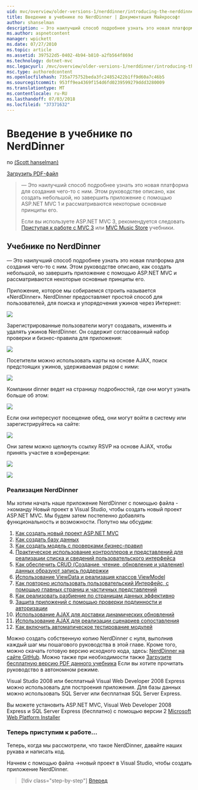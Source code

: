 ```yaml
---
uid: mvc/overview/older-versions-1/nerddinner/introducing-the-nerddinner-tutorial
title: Введение в учебнике по NerdDinner | Документация Майкрософт
author: shanselman
description: — Это наилучший способ подробнее узнать это новая платформа для создания чего-то с ним. В этом учебнике описывается создание небольшой, но законченного приложения с помощью ASP.NE...
ms.author: aspnetcontent
manager: wpickett
ms.date: 07/27/2010
ms.topic: article
ms.assetid: 397522d5-0402-4b94-b810-a2fb564f869d
ms.technology: dotnet-mvc
msc.legacyurl: /mvc/overview/older-versions-1/nerddinner/introducing-the-nerddinner-tutorial
msc.type: authoredcontent
ms.openlocfilehash: 735a775752beda3fc24852422b1ff9d60a7c46b5
ms.sourcegitcommit: 953ff9ea4369f154d6fd0239599279ddd3280009
ms.translationtype: MT
ms.contentlocale: ru-RU
ms.lasthandoff: 07/03/2018
ms.locfileid: "37371632"
---
```

<a name="introducing-the-nerddinner-tutorial"></a>Введение в учебнике по NerdDinner
====================
по [(Scott hanselman)](https://github.com/shanselman)

[Загрузить PDF-файл](http://aspnetmvcbook.s3.amazonaws.com/aspnetmvc-nerdinner_v1.pdf)

> — Это наилучший способ подробнее узнать это новая платформа для создания чего-то с ним. Этом руководстве описано, как создать небольшой, но завершить приложение с помощью ASP.NET MVC 1 и рассматриваются некоторые основные принципы его.
> 
> Если вы используете ASP.NET MVC 3, рекомендуется следовать [Приступая к работе с MVC 3](../../older-versions/getting-started-with-aspnet-mvc3/cs/intro-to-aspnet-mvc-3.md) или [MVC Music Store](../../older-versions/mvc-music-store/mvc-music-store-part-1.md) учебники.


## <a name="nerddinner-tutorial"></a>Учебнике по NerdDinner

— Это наилучший способ подробнее узнать это новая платформа для создания чего-то с ним. Этом руководстве описано, как создать небольшой, но завершить приложение с помощью ASP.NET MVC и рассматриваются некоторые основные принципы его.

Приложение, которое мы собираемся строить называется «NerdDinner». NerdDinner предоставляет простой способ для пользователей, для поиска и упорядочения ужинов через Интернет:

![](introducing-the-nerddinner-tutorial/_static/image1.png)

Зарегистрированные пользователи могут создавать, изменять и удалять ужинов NerdDinner. Он содержит согласованный набор проверки и бизнес-правила для приложения:

![](introducing-the-nerddinner-tutorial/_static/image2.png)

Посетители можно использовать карты на основе AJAX, поиск предстоящих ужинов, удерживаемая рядом с ними:

![](introducing-the-nerddinner-tutorial/_static/image3.png)

Компании dinner ведет на страницу подробностей, где они могут узнать больше об этом:

![](introducing-the-nerddinner-tutorial/_static/image4.png)

Если они интересуют посещение обед, они могут войти в систему или зарегистрируйтесь на сайте:

![](introducing-the-nerddinner-tutorial/_static/image5.png)

Они затем можно щелкнуть ссылку RSVP на основе AJAX, чтобы принять участие в конференции:

![](introducing-the-nerddinner-tutorial/_static/image6.png)

![](introducing-the-nerddinner-tutorial/_static/image7.png)

### <a name="implementing-nerddinner"></a>Реализация NerdDinner

Мы хотим начать наше приложение NerdDinner с помощью файла -&gt;команду Новый проект в Visual Studio, чтобы создать новый проект ASP.NET MVC. Мы будем затем постепенно добавлять функциональность и возможности. Попутно мы обсудим:

1. [Как создать новый проект ASP.NET MVC](# "создайте новый проект ASP.NET MVC")
2. [Как создать базу данных](# "Создание базы данных")
3. [Как создать модель с проверками бизнес-правил](# "Создание модели с проверками бизнес-правил")
4. [Практическое использование контроллеров и представлений для реализации списка и сведений пользовательского интерфейса](# "использование контроллеров и представлений для реализации пользовательского интерфейса списка и сведений")
5. [Как обеспечить CRUD (Создание, чтение, обновление и удаление) данных образуют запись поддержки](# "предоставляют CRUD (Create, Read, Update, Delete) запись данных формы поддерживает")
6. [Использование ViewData и реализация классов ViewModel](# "использование ViewData и реализация классов ViewModel")
7. [Как повторно использовать пользовательский Интерфейс, с помощью главных страниц и частичных представлений](# "повторного использования пользовательского интерфейса с помощью главных страниц и частичных представлений")
8. [Как реализовать разбиение по страницам данных эффективно](# "реализовать эффективный данных разбиение по страницам")
9. [Защита приложений с помощью проверки подлинности и авторизации](# "безопасных приложений с использованием проверки подлинности и авторизации")
10. [Использование AJAX для доставки динамических обновлений](# "использовать AJAX для доставки динамических обновлений")
11. [Использование AJAX для реализации сценариев сопоставления](# "использовать AJAX для реализации сценариев сопоставления")
12. [Как включить автоматическое тестирование модулей](# "Включение автоматического модульного тестирования")

Можно создать собственную копию NerdDinner с нуля, выполнив каждый шаг мы пошагового руководства в этой главе. Кроме того, можно скачать готовую версию исходного кода, здесь: [NerdDinner на сайте GitHub](https://github.com/AspNetMVPSamples/NerdDinner). Можно также при необходимости также [Загрузите бесплатную версию PDF данного учебника](http://aspnetmvcbook.s3.amazonaws.com/aspnetmvc-nerdinner_v1.pdf) Если вы хотите прочитать руководство в автономном режиме.

Visual Studio 2008 или бесплатный Visual Web Developer 2008 Express можно использовать для построения приложения. Для базы данных можно использовать SQL Server или бесплатная SQL Server Express.

Вы можете установить ASP.NET MVC, Visual Web Developer 2008 Express и SQL Server Express (бесплатно) с помощью версии 2 [Microsoft Web Platform Installer](https://www.microsoft.com/web/downloads/platform.aspx)

### <a name="now-lets-get-started"></a>Теперь приступим к работе...

Теперь, когда мы рассмотрели, что такое NerdDinner, давайте наших рукава и написать код.

Начнем с помощью файла -&gt;новый проект в Visual Studio, чтобы создать приложение NerdDinner.

> [!div class="step-by-step"]
> [Вперед](create-a-new-aspnet-mvc-project.md)
